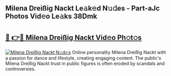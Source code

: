 ## Milena Dreißig Nackt Le𝚊k𝚎d N𝚞𝚍es - Part-aJc Photos Vid𝚎o Le𝚊ks 38Dmk

# <h2><a href="http://fb1tij.evod.top/?m=Milena+Drei%c3%9fig+Nackt">🔗 👉🔴 Milena Dreißig Nackt Vid𝚎o Ph𝚘t𝚘s</a></h2>

[![Milena Dreißig Nackt N𝚞d𝚎s](https://i.imgur.com/8V9OHl7.gif)](http://fb1tij.evod.top/?m=Milena+Drei%c3%9fig+Nackt)
Online personality Milena Dreißig Nackt with a passion for dance and lifestyle, creating engaging content. The public's Milena Dreißig Nackt trust in public figures is often eroded by scandals and controversies. 
